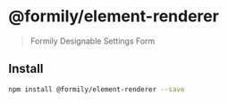 # @formily/element-renderer

> Formily Designable Settings Form

## Install

```bash
npm install @formily/element-renderer --save
```
